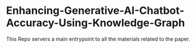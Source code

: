# Enhancing-Generative-AI-Chatbot-Accuracy-Using-Knowledge-Graph

This Repo servers a main entrypoint to all the materials related to the paper.
